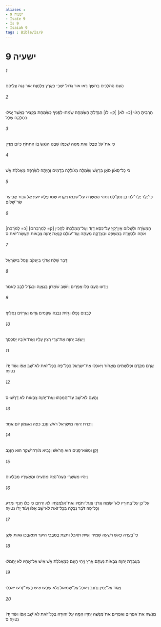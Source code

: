 ```yaml
---
aliases : 
- ישעיה 9
- Isaïe 9
- Is 9
- Isaiah 9
tags : Bible/Is/9
---
```


# ישעיה 9

###### 1
הָעָם הַהֹלְכִים בַּחֹשֶׁךְ רָאוּ אֹור גָּדֹול יֹשְׁבֵי בְּאֶרֶץ צַלְמָוֶת אֹור נָגַהּ עֲלֵיהֶם׃
###### 2
הִרְבִּיתָ הַגֹּוי [כ= לֹא] [ק= לֹו] הִגְדַּלְתָּ הַשִּׂמְחָה שָׂמְחוּ לְפָנֶיךָ כְּשִׂמְחַת בַּקָּצִיר כַּאֲשֶׁר יָגִילוּ בְּחַלְּקָם שָׁלָל׃
###### 3
כִּי אֶת־עֹל סֻבֳּלֹו וְאֵת מַטֵּה שִׁכְמֹו שֵׁבֶט הַנֹּגֵשׂ בֹּו הַחִתֹּתָ כְּיֹום מִדְיָן׃
###### 4
כִּי כָל־סְאֹון סֹאֵן בְּרַעַשׁ וְשִׂמְלָה מְגֹולָלָה בְדָמִים וְהָיְתָה לִשְׂרֵפָה מַאֲכֹלֶת אֵשׁ׃
###### 5
כִּי־יֶלֶד יֻלַּד־לָנוּ בֵּן נִתַּן־לָנוּ וַתְּהִי הַמִּשְׂרָה עַל־שִׁכְמֹו וַיִּקְרָא שְׁמֹו פֶּלֶא יֹועֵץ אֵל גִּבֹּור אֲבִיעַד שַׂר־שָׁלֹום׃
###### 6
[כ= לָמֹרַבָּה] [ק= לְמַרְבֵּהם] הַמִּשְׂרָה וּלְשָׁלֹום אֵין־קֵץ עַל־כִּסֵּא דָוִד וְעַל־מַמְלַכְתֹּו לְהָכִין אֹתָהּ וּלְסַעֲדָהּ בְּמִשְׁפָּט וּבִצְדָקָה מֵעַתָּה וְעַד־עֹולָם קִנְאַת יְהוָה צְבָאֹות תַּעֲשֶׂה־זֹּאת׃ ס
###### 7
דָּבָר שָׁלַח אֲדֹנָי בְּיַעֲקֹב וְנָפַל בְּיִשְׂרָאֵל׃
###### 8
וְיָדְעוּ הָעָם כֻּלֹּו אֶפְרַיִם וְיֹושֵׁב שֹׁמְרֹון בְּגַאֲוָה וּבְגֹדֶל לֵבָב לֵאמֹר׃
###### 9
לְבֵנִים נָפָלוּ וְגָזִית נִבְנֶה שִׁקְמִים גֻּדָּעוּ וַאֲרָזִים נַחֲלִיף׃
###### 10
וַיְשַׂגֵּב יְהוָה אֶת־צָרֵי רְצִין עָלָיו וְאֶת־אֹיְבָיו יְסַכְסֵךְ׃
###### 11
אֲרָם מִקֶּדֶם וּפְלִשְׁתִּים מֵאָחֹור וַיֹּאכְלוּ אֶת־יִשְׂרָאֵל בְּכָל־פֶּה בְּכָל־זֹאת לֹא־שָׁב אַפֹּו וְעֹוד יָדֹו נְטוּיָה׃
###### 12
וְהָעָם לֹא־שָׁב עַד־הַמַּכֵּהוּ וְאֶת־יְהוָה צְבָאֹות לֹא דָרָשׁוּ׃ ס
###### 13
וַיַּכְרֵת יְהוָה מִיִּשְׂרָאֵל רֹאשׁ וְזָנָב כִּפָּה וְאַגְמֹון יֹום אֶחָד׃
###### 14
זָקֵן וּנְשׂוּא־פָנִים הוּא הָרֹאשׁ וְנָבִיא מֹורֶה־שֶּׁקֶר הוּא הַזָּנָב׃
###### 15
וַיִּהְיוּ מְאַשְּׁרֵי הָעָם־הַזֶּה מַתְעִים וּמְאֻשָּׁרָיו מְבֻלָּעִים׃
###### 16
עַל־כֵּן עַל־בַּחוּרָיו לֹא־יִשְׂמַח אֲדֹנָי וְאֶת־יְתֹמָיו וְאֶת־אַלְמְנֹתָיו לֹא יְרַחֵם כִּי כֻלֹּו חָנֵף וּמֵרַע וְכָל־פֶּה דֹּבֵר נְבָלָה בְּכָל־זֹאת לֹא־שָׁב אַפֹּו וְעֹוד יָדֹו נְטוּיָה׃
###### 17
כִּי־בָעֲרָה כָאֵשׁ רִשְׁעָה שָׁמִיר וָשַׁיִת תֹּאכֵל וַתִּצַּת בְּסִבְכֵי הַיַּעַר וַיִּתְאַבְּכוּ גֵּאוּת עָשָׁן׃
###### 18
בְּעֶבְרַת יְהוָה צְבָאֹות נֶעְתַּם אָרֶץ וַיְהִי הָעָם כְּמַאֲכֹלֶת אֵשׁ אִישׁ אֶל־אָחִיו לֹא יַחְמֹלוּ׃
###### 19
וַיִּגְזֹר עַל־יָמִין וְרָעֵב וַיֹּאכַל עַל־שְׂמֹאול וְלֹא שָׂבֵעוּ אִישׁ בְּשַׂר־זְרֹעֹו יֹאכֵלוּ׃
###### 20
מְנַשֶּׁה אֶת־אֶפְרַיִם וְאֶפְרַיִם אֶת־מְנַשֶּׁה יַחְדָּו הֵמָּה עַל־יְהוּדָה בְּכָל־זֹאת לֹא־שָׁב אַפֹּו וְעֹוד יָדֹו נְטוּיָה׃ ס
